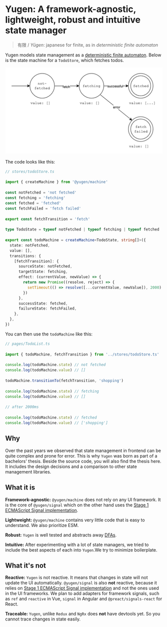 # Yugen: A framework-agnostic, lightweight, robust and intuitive state manager

> 有限 / _Yūgen_: japanese for finite, as in _deterministic finite automaton_

Yugen models state management as a [deterministic finite automaton](https://en.wikipedia.org/wiki/Deterministic_finite_automaton).
Below is the state machine for a `TodoStore`, which fetches todos.

![](assets/example-fetch-machine.png)

The code looks like this:

```TypeScript
// stores/todoStore.ts

import { createMachine } from '@yugen/machine'

const notFetched = 'not fetched'
const fetching = 'fetching'
const fetched = 'fetched'
const fetchFailed = 'fetch failed'

export const fetchTransition = 'fetch'

type TodoState = typeof notFetched | typeof fetching | typeof fetched | typeof fetchFailed

export const todoMachine = createMachine<TodoState, string[]>({
  state: notFetched,
  value: [],
  transitions: {
    [fetchTransition]: {
      sourceState: notFetched,
      targetState: fetching,
      effect: (currentValue, newValue) => {
        return new Promise((resolve, reject) => {
          setTimeout(() => resolve([...currentValue, newValue]), 2000)
        })
      },
      successState: fetched,
      failureState: fetchFailed,
    },
  },
})
```

You can then use the `todoMachine` like this:

```TypeScript
// pages/TodoList.ts

import { todoMachine, fetchTransition } from '../stores/todoStore.ts'

console.log(todoMachine.state) // not fetched
console.log(todoMachine.value) // []

todoMachine.transitionTo(fetchTransition, 'shopping')

console.log(todoMachine.state) // fetching
console.log(todoMachine.value) // []

// after 2000ms

console.log(todoMachine.state) // fetched
console.log(todoMachine.value) // ['shopping']
```

## Why

Over the past years we observed that state management in frontend can be quite complex and prone for error. 
This is why `Yugen` was born as part of a bachelors' thesis. Beside the source code, you will also find the 
thesis here. It includes the design decisions and a comparison to other state management libraries.

## What it is

**Framework-agnostic:** `@yugen/machine` does not rely on any UI framework. It is the core of `@yugen/signal` 
which on the other hand uses the [Stage 1 ECMAScript Signal implementation](https://github.com/tc39/proposal-signals).

**Lightweight:** `@yugen/machine` contains very little code that is easy to understand. We also prioritize ESM.

**Robust:** `Yugen` is well tested and abstracts away [DFAs](https://en.wikipedia.org/wiki/Deterministic_finite_automaton).

**Intuitive:** After experimenting with a lot of state managers, we tried to include the best aspects of 
each into `Yugen`.We try to minimize boilerplate.

## What it's not

**Reactive:** `Yugen` is not reactive. It means that changes in state will not update the UI automatically.
`@yugen/signal` is also **not** reactive, because it relies on 
[Stage 1 ECMAScript Signal implementation](https://github.com/tc39/proposal-signals) and not the ones used in 
the UI frameworks. We plan to add adapters for framework signals, such as `ref` and `reactive` in Vue, `signal` 
in Angular and `@preact/signals-react` for React.

**Traceable:** `Yugen`, unlike `Redux` and `NgRx` does **not** have devtools yet. So you cannot trace changes in state 
easily.
